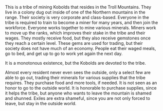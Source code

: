 This is a tribe of mining Kobolds that resides in the Troll Mountains. They live in a colony dug out inside of one of the Northern mountains in the range. Their society is very corporate and class-based. Everyone in the tribe is required to train to become a miner for many years, and then join the workforce. Everyone works together to mine various minerals. Miners work to move up the ranks, which improves their stake in the tribe and their wages. They mostly receive food, but they also receive gemstones once they reach a certain level. These gems are used for trading, but their society does not have much of an economy. People eat their waged meals, go to bed, and get up to go to work yet again the next day.

It is a monotonous existence, but the Kobolds are devoted to the tribe.

Almost every resident never even sees the outside, only a select few are able to go out, trading their minerals for various supplies that the tribe requires. They purchase food and more tools, if needed. It is not seen as an honor to go to the outside world. It is honorable to purchase supplies, since it helps the tribe, but anyone who wants to leave the mountain is shamed and shunned. Exiles are extra shameful, since you are not only forced to leave, but stay in the outside world.